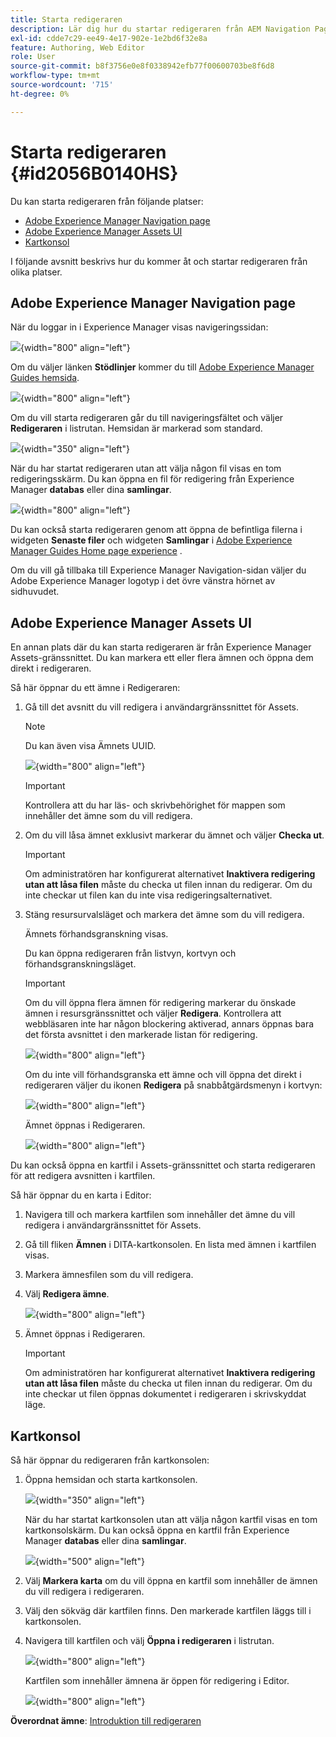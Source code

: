 ```yaml
---
title: Starta redigeraren
description: Lär dig hur du startar redigeraren från AEM Navigation Page, AEM Assets UI och Map Console i Adobe Experience Manager Guides.
exl-id: cdde7c29-ee49-4e17-902e-1e2bd6f32e8a
feature: Authoring, Web Editor
role: User
source-git-commit: b8f3756e0e8f0338942efb77f00600703be8f6d8
workflow-type: tm+mt
source-wordcount: '715'
ht-degree: 0%

---
```


# Starta redigeraren {#id2056B0140HS}

Du kan starta redigeraren från följande platser:

- [Adobe Experience Manager Navigation page](#adobe-experience-manager-navigation-page)
- [Adobe Experience Manager Assets UI](#adobe-experience-manager-assets-ui)
- [Kartkonsol](#map-console)

I följande avsnitt beskrivs hur du kommer åt och startar redigeraren från olika platser.

## Adobe Experience Manager Navigation page

När du loggar in i Experience Manager visas navigeringssidan:

![](images/web-editor-from-navigation-page.png){width="800" align="left"}

Om du väljer länken **Stödlinjer** kommer du till [Adobe Experience Manager Guides hemsida](./intro-home-page.md).

![](images/aem-home-page.png){width="800" align="left"}

Om du vill starta redigeraren går du till navigeringsfältet och väljer **Redigeraren** i listrutan. Hemsidan är markerad som standard.

![](images/editor-home-page-dropdown.png){width="350" align="left"}

När du har startat redigeraren utan att välja någon fil visas en tom redigeringsskärm. Du kan öppna en fil för redigering från Experience Manager **databas** eller dina **samlingar**.

![](images/web-editor-launch-page.png){width="800" align="left"}

Du kan också starta redigeraren genom att öppna de befintliga filerna i widgeten **Senaste filer** och widgeten **Samlingar** i [Adobe Experience Manager Guides Home page experience](./intro-home-page.md) .


Om du vill gå tillbaka till Experience Manager Navigation-sidan väljer du Adobe Experience Manager logotyp i det övre vänstra hörnet av sidhuvudet.


## Adobe Experience Manager Assets UI

En annan plats där du kan starta redigeraren är från Experience Manager Assets-gränssnittet. Du kan markera ett eller flera ämnen och öppna dem direkt i redigeraren.

Så här öppnar du ett ämne i Redigeraren:

1. Gå till det avsnitt du vill redigera i användargränssnittet för Assets.

   >[!NOTE]
   >
   > Du kan även visa Ämnets UUID.

   ![](images/assets_ui_with_uuid_cs.png){width="800" align="left"}

   >[!IMPORTANT]
   >
   > Kontrollera att du har läs- och skrivbehörighet för mappen som innehåller det ämne som du vill redigera.

1. Om du vill låsa ämnet exklusivt markerar du ämnet och väljer **Checka ut**.

   >[!IMPORTANT]
   >
   > Om administratören har konfigurerat alternativet **Inaktivera redigering utan att låsa filen** måste du checka ut filen innan du redigerar. Om du inte checkar ut filen kan du inte visa redigeringsalternativet.

1. Stäng resursurvalsläget och markera det ämne som du vill redigera.

   Ämnets förhandsgranskning visas.

   Du kan öppna redigeraren från listvyn, kortvyn och förhandsgranskningsläget.

   >[!IMPORTANT]
   >
   > Om du vill öppna flera ämnen för redigering markerar du önskade ämnen i resursgränssnittet och väljer **Redigera**. Kontrollera att webbläsaren inte har någon blockering aktiverad, annars öppnas bara det första avsnittet i den markerade listan för redigering.

   ![](images/edit-from-preview_cs.png){width="800" align="left"}

   Om du inte vill förhandsgranska ett ämne och vill öppna det direkt i redigeraren väljer du ikonen **Redigera** på snabbåtgärdsmenyn i kortvyn:

   ![](images/edit-topic-from-quick-action_cs.png){width="800" align="left"}

   Ämnet öppnas i Redigeraren.

   ![](images/edit-mode.png){width="800" align="left"}

Du kan också öppna en kartfil i Assets-gränssnittet och starta redigeraren för att redigera avsnitten i kartfilen.

Så här öppnar du en karta i Editor:

1. Navigera till och markera kartfilen som innehåller det ämne du vill redigera i användargränssnittet för Assets.
1. Gå till fliken **Ämnen** i DITA-kartkonsolen. En lista med ämnen i kartfilen visas.
1. Markera ämnesfilen som du vill redigera.
1. Välj **Redigera ämne**.

   ![](images/edit-topics-map-console_cs.png){width="800" align="left"}

1. Ämnet öppnas i Redigeraren.

   >[!IMPORTANT]
   >
   > Om administratören har konfigurerat alternativet **Inaktivera redigering utan att låsa filen** måste du checka ut filen innan du redigerar. Om du inte checkar ut filen öppnas dokumentet i redigeraren i skrivskyddat läge.

## Kartkonsol

Så här öppnar du redigeraren från kartkonsolen:

1. Öppna hemsidan och starta kartkonsolen.

   ![](images/editor-map-console-dropdown.png){width="350" align="left"}

   När du har startat kartkonsolen utan att välja någon kartfil visas en tom kartkonsolskärm. Du kan också öppna en kartfil från Experience Manager **databas** eller dina **samlingar**.

   ![](images/launch-map-console.png){width="500" align="left"}

1. Välj **Markera karta** om du vill öppna en kartfil som innehåller de ämnen du vill redigera i redigeraren.
1. Välj den sökväg där kartfilen finns. Den markerade kartfilen läggs till i kartkonsolen.
1. Navigera till kartfilen och välj **Öppna i redigeraren** i listrutan.

   ![](images/map-console-open-in-editor.png){width="800" align="left"}

   Kartfilen som innehåller ämnena är öppen för redigering i Editor.

   ![](images/map-console-edit-topics.png){width="800" align="left"}






**Överordnat ämne**: [Introduktion till redigeraren](web-editor.md)
